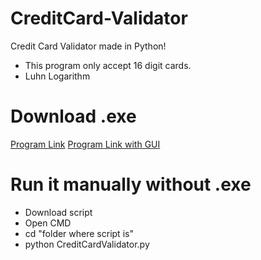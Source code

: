 # CreditCard-Validator
Credit Card Validator made in Python!

- This program only accept 16 digit cards.
- Luhn Logarithm

# Download .exe

[Program Link](http://www.mediafire.com/file/7dj3irupderu1jk/Credit_Card_Validator.rar)
[Program Link with GUI](http://www.mediafire.com/file/c3l9adeeutc29c6/CreditCardValidator.rar)

# Run it manually without .exe

- Download script
- Open CMD
- cd "folder where script is"
- python CreditCardValidator.py
